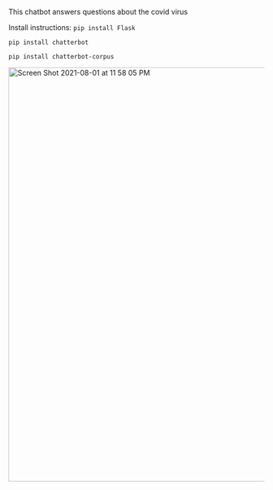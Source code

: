 This chatbot answers questions about the covid virus

Install instructions:
`pip install Flask`

`pip install chatterbot`

`pip install chatterbot-corpus`

<img width="814" alt="Screen Shot 2021-08-01 at 11 58 05 PM" src="https://user-images.githubusercontent.com/51206938/127802540-a4e88182-2a9b-4cfa-9685-0506ed0b05ca.png">

